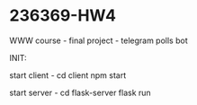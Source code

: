 # 236369-HW4
 WWW course - final project - telegram polls bot


INIT:

start client -
    cd client
    npm start

start server - 
    cd flask-server
    flask run